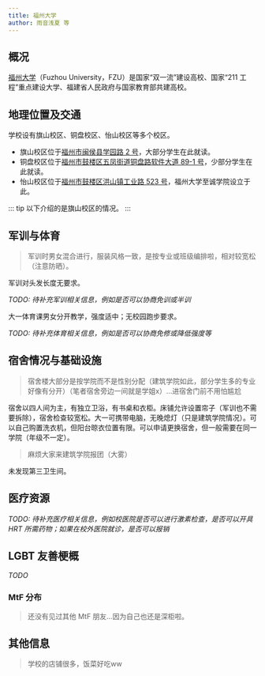 ```yaml
---
title: 福州大学
author: 雨音浅夏 等
---
```


## 概况

[福州大学](https://www.fzu.edu.cn)（Fuzhou University，FZU）是国家“双一流”建设高校、国家“211 工程”重点建设大学、福建省人民政府与国家教育部共建高校。

## 地理位置及交通

学校设有旗山校区、铜盘校区、怡山校区等多个校区。

- 旗山校区位于[福州市闽侯县学园路 2 号](https://amap.com/place/B024F05T6I)，大部分学生在此就读。
- 铜盘校区位于[福州市鼓楼区五凤街道铜盘路软件大道 89-1 号](https://amap.com/place/B024F061NA)，少部分学生在此就读。
- 怡山校区位于[福州市鼓楼区洪山镇工业路 523 号](https://amap.com/place/B024F055ER)，福州大学至诚学院设立于此。

::: tip
以下介绍的是旗山校区的情况。
:::

## 军训与体育

> 军训时男女混合进行，服装风格一致，是按专业或班级编排啦，相对较宽松（注意防晒）。

军训对头发长度无要求。

_TODO: 待补充军训相关信息，例如是否可以协商免训或半训_

大一体育课男女分开教学，强度适中；无校园跑步要求。

_TODO: 待补充体育相关信息，例如是否可以协商免修或降低强度等_

## 宿舍情况与基础设施

> 宿舍楼大部分是按学院而不是性别分配（建筑学院如此，部分学生多的专业好像有分开）（笔者宿舍旁边一间就是学姐x）…进宿舍门前不用怕尴尬

宿舍以四人间为主，有独立卫浴，有书桌和衣柜。床铺允许设置帘子（军训也不需要拆除），宿舍检查较宽松。大一可携带电脑，无晚熄灯（只是建筑学院情况）。可以自己购置洗衣机，但阳台晾衣位置有限。可以申请更换宿舍，但一般需要在同一学院（年级不一定）。

> 麻烦大家来建筑学院报团（大雾）

未发现第三卫生间。

## 医疗资源

_TODO: 待补充医疗相关信息，例如校医院是否可以进行激素检查，是否可以开具 HRT 所需药物；如果在校外医院就诊，是否可以报销_

## LGBT 友善梗概

_TODO_

### MtF 分布

> 还没有见过其他 MtF 朋友…因为自己也还是深柜啦。

## 其他信息

> 学校的店铺很多，饭菜好吃ww

